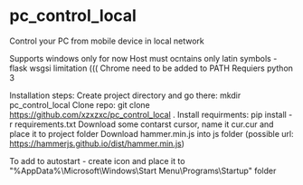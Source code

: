 # pc_control_local
Control your PC from mobile device in local network

Supports windows only for now
Host must ocntains only latin symbols - flask wsgsi limitation (((
Chrome need to be added to PATH
Requiers python 3

Installation steps:
Create project directory and go there: mkdir pc_control_local
Clone repo: git clone https://github.com/xzxzxc/pc_control_local .
Install requirments: pip install -r requirements.txt
Download some contarst cursor, name it cur.cur and place it to project folder
Download hammer.min.js into js folder (possible url: https://hammerjs.github.io/dist/hammer.min.js)

To add to autostart - create icon and place it to "%AppData%\Microsoft\Windows\Start Menu\Programs\Startup" folder


